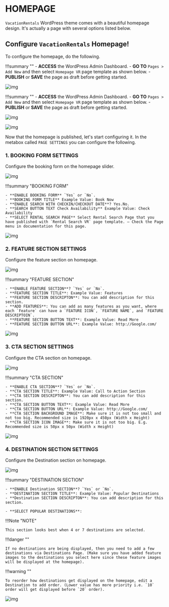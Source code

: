 # HOMEPAGE

`VacationRentals` WordPress theme comes with a beautiful homepage design. It's actually a page with several options listed below.

## Configure `VacationRentals` Homepage!

To configure the homepage, do the following.

!!!summary "" 
    - **ACCESS** the WordPress Admin Dashboard.
    - **GO TO** `Pages > Add New` and then select `Homepage VR` page template as shown below.
    - **PUBLISH** or **SAVE** the page as draft before getting started.

![img](img/vr-41.jpg)


!!!summary "" 
    - **ACCESS** the WordPress Admin Dashboard.
    - **GO TO** `Pages > Add New` and then select `Homepage VR` page template as shown below.
    - **PUBLISH** or **SAVE** the page as draft before getting started.

![img](img/vr-42.jpg)

![img](img/vr-43.jpg)


Now that the homepage is published, let's start configuring it. In the metabox called `PAGE SETTINGS` you can configure the following.

### 1. BOOKING FORM SETTINGS

Configure the booking form on the homepage slider.

![img](img/vr-44.jpg)

!!!summary "BOOKING FORM"

    - **ENABLE BOOKING FORM** `Yes` or `No`.
    - **BOOKING FORM TITLE** Example Value: Book Now
    - **ENABLE SEARCH WITH CHECKIN/CHECKOUT DATE**? Yes.No.
    - **SEARCH BUTTON TEXT Check Availability** Example Value: Check Availability
    - **SELECT RENTAL SEARCH PAGE** Select Rental Search Page that you have published with `Rental Search VR` page template. — Check the Page menu in documentation for this page.

![img](img/vr-45.jpg)

### 2. FEATURE SECTION SETTINGS

Configure the feature section on homepage.

![img](img/vr-46.jpg)

!!!summary "FEATURE SECTION"

    - **ENABLE FEATURE SECTION**? `Yes` or `No`.
    - **FEATURE SECTION TITLE**: Example Value: Features
    - **FEATURE SECTION DESCRIPTON**: You can add description for this section.
    - **ADD FEATURES**: You can add as many features as you want, where each `Feature` can have a `FEATURE ICON`, `FEATURE NAME`, and `FEATURE DESCRIPTOIN`.
    - **FEATURE SECTION BUTTON TEXT**: Example Value: Read More
    - **FEATURE SECTION BUTTON URL**: Example Value: http://Google.com/

![img](img/vr-47.jpg)

### 3. CTA SECTION SETTINGS

Configure the CTA section on homepage.

![img](img/vr-48.jpg)

!!!summary "CTA SECTION"
    
    - **ENABLE CTA SECTION**? `Yes` or `No`.
    - **CTA SECTION TITLE**: Example Value: Call to Action Section
    - **CTA SECTION DESCRIPTON**: You can add description for this section.
    - **CTA SECTION BUTTON TEXT**: Example Value: Read More
    - **CTA SECTION BUTTON URL**: Example Value: http://Google.com/
    - **CTA SECTION BACKGROUND IMAGE**: Make sure it is not too small and not too big. Recommended size is 1920px x 450px (Width x Height)
    - **CTA SECTION ICON IMAGE**: Make sure it is not too big. E.g. Recommended size is 50px x 50px (Width x Height)

![img](img/vr-49.jpg)

### 4. DESTINATION SECTION SETTINGS

Configure the Destination section on homepage.

![img](img/vr-50.jpg)

!!!summary "DESTINATION SECTION"
    
    - **ENABLE Destination SECTION**? `Yes` or `No`.
    - **DESTINATION SECTION TITLE**: Example Value: Popular Destinations
    - **Destination SECTION DESCRIPTON**: You can add description for this section.

    - **SELECT POPULAR DESTINATIONS**:

!!!Note "NOTE"
    
    This section looks best when 4 or 7 destinations are selected.

!!!danger ""
    
    If no destinations are being displayed, then you need to add a few destinations via Destinations Page. (Make sure you have added feature images to the destinations you select here since these feature images will be displayed at the homepage).

!!!warning ""
    
    To reorder how destinations get displayed on the homepage, edit a Destination to add order. (Lower value has more priority i.e. `10` order will get displayed before `20` order).


![img](img/vr-51.jpg)
